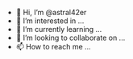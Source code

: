 - 👋 Hi, I’m @astral42er
- 👀 I’m interested in ...
- 🌱 I’m currently learning ...
- 💞️ I’m looking to collaborate on ...
- 📫 How to reach me ...

<!---
astral42er/astral42er is a ✨ special ✨ repository because its `README.md` (this file) appears on your GitHub profile.
You can click the Preview link to take a look at your changes.
--->
